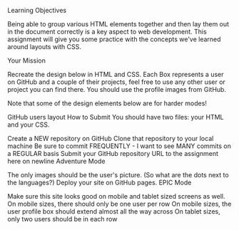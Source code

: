 Learning Objectives

Being able to group various HTML elements together and then lay them out in the document correctly is a key aspect to web development. This assignment will give you some practice with the concepts we've learned around layouts with CSS.

Your Mission

Recreate the design below in HTML and CSS. Each Box represents a user on GitHub and a couple of their projects, feel free to use any other user or project you can find there. You should use the profile images from GitHub.

Note that some of the design elements below are for harder modes!

GitHub users layout
How to Submit
You should have two files: your HTML and your CSS.

Create a NEW repository on GitHub
Clone that repository to your local machine
Be sure to commit FREQUENTLY - I want to see MANY commits on a REGULAR basis
Submit your GitHub repository URL to the assignment here on newline
Adventure Mode

The only images should be the user's picture. (So what are the dots next to the languages?)
Deploy your site on GitHub pages.
EPIC Mode

Make sure this site looks good on mobile and tablet sized screens as well.
On mobile sizes, there should only be one user per row
On mobile sizes, the user profile box should extend almost all the way across
On tablet sizes, only two users should be in each row
